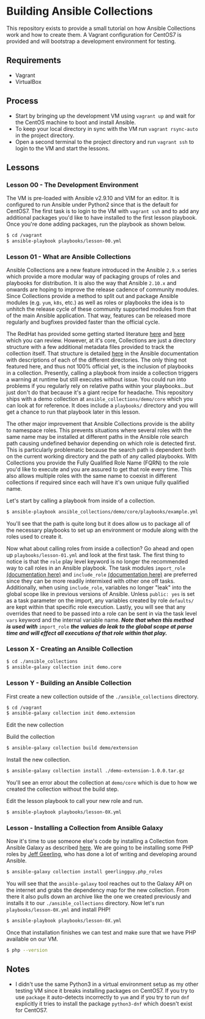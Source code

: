 # Building Ansible Collections
This repository exists to provide a small tutorial on how Ansible Collections
work and how to create them. A Vagrant configuration for CentOS7 is provided
and will bootstrap a development environment for testing.

## Requirements
* Vagrant
* VirtualBox

## Process
* Start by bringing up the development VM using `vagrant up` and wait for the
  CentOS machine to boot and install Ansible.
* To keep your local directory in sync with the VM run `vagrant rsync-auto` in
  the project directory.
* Open a second terminal to the project directory and run `vagrant ssh` to login
  to the VM and start the lessons.

## Lessons
### Lesson 00 - The Development Environment
The VM is pre-loaded with Ansible v2.9.10 and VIM for an editor. It is configured
to run Ansible under Python2 since that is the default for CentOS7. The first task
is to login to the VM with `vagrant ssh` and to add any additional packages you'd
like to have installed to the first lesson playbook. Once you're done adding
packages, run the playbook as shown below.

```bash
$ cd /vagrant
$ ansible-playbook playbooks/lesson-00.yml
```

### Lesson 01 - What are Ansible Collections
Ansible Collections are a new feature introduced in the Ansible `2.9.x` series
which provide a more modular way of packaging groups of roles and playbooks for
distribution. It is also the way that Ansible `2.10.x` and onwards are hoping
to improve the release cadence of community modules. Since Collections provide
a method to split out and package Ansible modules (e.g. `yum`, `k8s`, etc.) as
well as roles or playbooks the idea is to unhitch the release cycle of these
community supported modules from that of the main Ansible application. That way,
features can be released more regularly and bugfixes provided faster than the
official cycle.

The RedHat has provided some getting started literature [here][ansible-get-started-collections]
and [here][ansible-hands-on-collections] which you can review. However, at it's
core, Collections are just a directory structure with a few additional metadata
files provided to track the collection itself. That structure is detailed
[here][ansible-developing-collections] in the Ansible documentation with descriptions
of each of the different directories. The only thing not featured here, and thus
not 100% official yet, is the inclusion of playbooks in a collection. Presently,
calling a playbook from inside a collection triggers a warning at runtime but
still executes without issue. You could run into problems if you regularly rely
on relative paths within your playbooks...but just don't do that because it's a
giant recipe for headache. This repository ships with a demo collection at
`ansible_collections/demo/core` which you can look at for reference. It does
include a `playbooks/` directory and you will get a chance to run that playbook
later in this lesson.

The other major improvement that Ansible Collections provide is the ability to
namespace roles. This prevents situations where several roles with the same name
may be installed at different paths in the Ansible role search path causing
undefined behavior depending on which role is detected first. This is particularly
problematic because the search path is dependent both on the current working
directory and the path of any called playbooks. With Collections you provide the
Fully Qualified Role Name (FQRN) to the role you'd like to execute and you are
assured to get that role every time. This also allows multiple roles with the
same name to coexist in different collections if required since each will have
it's own unique fully qualified name.

Let's start by calling a playbook from inside of a collection.

```bash
$ ansible-playbook ansible_collections/demo/core/playbooks/example.yml
```

You'll see that the path is quite long but it does allow us to package all of
the necessary playbooks to set up an environment or module along with the roles
used to create it.

Now what about calling roles from inside a collection? Go ahead and open up
`playbooks/lesson-01.yml` and look at the first task. The first thing to notice
is that the `role` play level keyword is no longer the recommended way to call
roles in an Ansible playbook. The task modules `import_role`
[(documentation here)][ansible-import-role]
and `include_role` [(documentation here)][ansible-include-role] are preferred
since they can be more readily intermixed with other one off tasks. Additionally,
when using `include_role`, variables no longer "leak" into the global scope like
in previous versions of Ansible. Unless `public: yes` is set as a task parameter
on the import, any variables created by role `defaults/` are kept within that
specific role execution. Lastly, you will see that any overrides that need to be
passed into a role can be sent in via the task level `vars` keyword and the
internal variable name. ***Note that when this method is used with*** `import_role`
***the values do leak to the global scope at parse time and will effect all
executions of that role within that play.***

[ansible-get-started-collections]: https://www.ansible.com/blog/getting-started-with-ansible-collections
[ansible-hands-on-collections]: https://www.ansible.com/blog/hands-on-with-ansible-collections
[ansible-developing-collections]: https://docs.ansible.com/ansible/latest/dev_guide/developing_collections.html
[ansible-import-role]: https://docs.ansible.com/ansible/latest/modules/import_role_module.html
[ansible-include-role]: https://docs.ansible.com/ansible/latest/modules/include_role_module.html#include-role-module

### Lesson X - Creating an Ansible Collection

```bash
$ cd ./ansible_collections
$ ansible-galaxy collection init demo.core
```

### Lesson Y - Building an Ansible Collection
First create a new collection outside of the `./ansible_collections` directory.

```bash
$ cd /vagrant
$ ansible-galaxy collection init demo.extension
```

Edit the new collection

Build the collection

```bash
$ ansible-galaxy collection build demo/extension
```

Install the new collection.

```bash
$ ansible-galaxy collection install ./demo-extension-1.0.0.tar.gz
```

You'll see an error about the collection at `demo/core` which is due to how we
created the collection without the build step.

Edit the lesson playbook to call your new role and run.

```bash
$ ansible-playbook playbooks/lesson-0X.yml
```

### Lesson  - Installing a Collection from Ansible Galaxy
Now it's time to use someone else's code by installing a Collection from Ansible
Galaxy as described [here][ansible-using-collections]. We are going to be installing
some PHP roles by [Jeff Geerling][github-geerlingguy], who has done a lot of
writing and developing around Ansible.

```bash
$ ansible-galaxy collection install geerlingguy.php_roles
```

You will see that the `ansible-galaxy` tool reaches out to the Galaxy API on the
internet and grabs the dependency map for the new collection. From there it also
pulls down an archive like the one we created previously and installs it to our
`./ansible_collections` directory. Now let's run `playbooks/lesson-0X.yml` and
install PHP!

```bash
$ ansible-playbook playbooks/lesson-0X.yml
```

Once that installation finishes we can test and make sure that we have PHP
available on our VM.

```bash
$ php --version

```

[ansible-using-collections]: https://docs.ansible.com/ansible/latest/user_guide/collections_using.html
[github-geerlingguy]: https://github.com/geerlingguy

## Notes
* I didn't use the same Python3 in a virtual environment setup as my other
  testing VM since it breaks installing packages on CentOS7. If you try to use
  `package` it auto-detects incorrectly to `yum` and if you try to run `dnf`
  explicitly it tries to install the package `python3-dnf` which doesn't exist
  for CentOS7.
